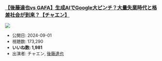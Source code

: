 ### [【後藤達也vs GAFA】生成AIでGoogle大ピンチ？大量失業時代と格差社会が到来？【チャエン】](https://www.youtube.com/watch?v=9Yv_TGQOD3w)
[![](https://img.youtube.com/vi/9Yv_TGQOD3w/sddefault.jpg)](https://www.youtube.com/watch?v=9Yv_TGQOD3w)
-   公開日: 2024-09-01
-   視聴数: 173,290
-   **いいね数: 1,981**
-   出演者: チャエン, [後藤達也](/rehacq_fan/people/後藤達也 "wikilink")
